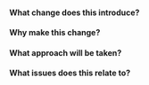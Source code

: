 <!-- A good PR:

  - Is small
  - Contains a single change that makes sense in isolation
  - Makes the code better
-->

<!-- A good PR title:

  - Ends the sentence "If applied, this PR will ..."
  - Is less than 50 characters
  - Uses sentence case with no trailing period

Example: Add tournament start notifications
-->

<!-- Before you submit:

You should have reviewed the entire diff line-by-line and know what you're
submitting. If that sounds too hard, your PR is too big.
-->

<!-- If requesting reviews:

It will probably be assumed that you're asking for a full code review. Use
review requests sparingly, or they are likely to be ignored.

If you're after more general guidance, you need to follow up with a comment
indicating what you're after. Often a face-to-face discussion is quicker and
better for this purpose.
-->

#### What change does this introduce?

<!-- Example:

A new type of desktop notification will now be triggered when a tournament
starts. An associated notification preference will also become available.
-->

#### Why make this change?

<!-- Example:

This feature was requested by the product owner. It's designed to combat an
increase in customers failing to actively participate in a tournament's opening
hand.
-->

#### What approach will be taken?

<!-- Example:

The notifications manager will receive some refactoring to alleviate the
maintenance work needed in future. The unmaintained notifications library will
also be replaced with a new one that has gained significant traction.
-->

#### What issues does this relate to?

<!-- Example:

- issue/dev#111
-->
